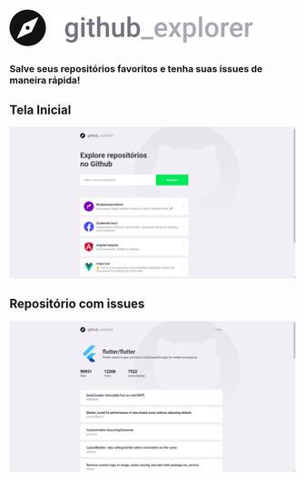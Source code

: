 

# <img src = "./src/assets/logo.svg">

### Salve seus repositórios favoritos e tenha suas issues de maneira rápida!


## Tela Inicial
<img src = "./src/assets/initialrd.png">


## Repositório com issues
<img src = "./src/assets/reprd.png">

